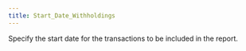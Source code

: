 ```yaml
---
title: Start_Date_Withholdings
---
```



Specify the start date for the transactions to be included in the report.

